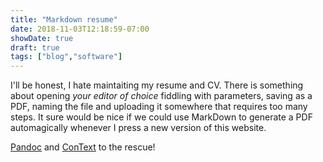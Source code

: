 ```yaml
---
title: "Markdown resume"
date: 2018-11-03T12:18:59-07:00
showDate: true
draft: true
tags: ["blog","software"]
---
```


I'll be honest, I hate maintaiting my resume and CV. There is something about opening *your editor of choice* fiddling with parameters, saving as a PDF, naming the file and uploading it somewhere that requires too many steps. It sure would be nice if we could use MarkDown to generate a PDF automagically whenever I press a new version of this website.

[Pandoc](https://pandoc.org/) and [ConText](https://wiki.contextgarden.net/Main_Page) to the rescue!
